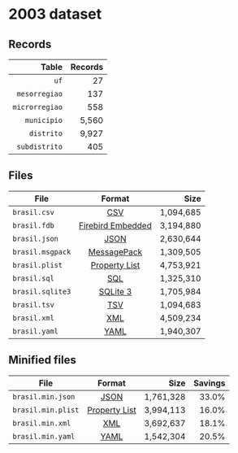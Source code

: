 # 2003 dataset

## Records

|          Table | Records |
| --------------:| -------:|
|           `uf` |      27 |
|  `mesorregiao` |     137 |
| `microrregiao` |     558 |
|    `municipio` |   5,560 |
|     `distrito` |   9,927 |
|  `subdistrito` |     405 |

## Files

| File             | Format                                                                                 |      Size |
| ---------------- |:--------------------------------------------------------------------------------------:| ---------:|
| `brasil.csv`     | [CSV](https://en.wikipedia.org/wiki/Comma-separated_values)                            | 1,094,685 |
| `brasil.fdb`     | [Firebird Embedded](https://en.wikipedia.org/wiki/Embedded_database#Firebird_Embedded) | 3,194,880 |
| `brasil.json`    | [JSON](https://en.wikipedia.org/wiki/JSON)                                             | 2,630,644 |
| `brasil.msgpack` | [MessagePack](https://en.wikipedia.org/wiki/MessagePack)                               | 1,309,505 |
| `brasil.plist`   | [Property List](https://en.wikipedia.org/wiki/Property_list)                           | 4,753,921 |
| `brasil.sql`     | [SQL](https://en.wikipedia.org/wiki/SQL)                                               | 1,325,310 |
| `brasil.sqlite3` | [SQLite 3](https://en.wikipedia.org/wiki/SQLite)                                       | 1,705,984 |
| `brasil.tsv`     | [TSV](https://en.wikipedia.org/wiki/Tab-separated_values)                              | 1,094,683 |
| `brasil.xml`     | [XML](https://en.wikipedia.org/wiki/XML)                                               | 4,509,234 |
| `brasil.yaml`    | [YAML](https://en.wikipedia.org/wiki/YAML)                                             | 1,940,307 |

## Minified files

| File               | Format                                                       |      Size | Savings |
| ------------------ |:------------------------------------------------------------:| ---------:| -------:|
| `brasil.min.json`  | [JSON](https://en.wikipedia.org/wiki/JSON)                   | 1,761,328 |   33.0% |
| `brasil.min.plist` | [Property List](https://en.wikipedia.org/wiki/Property_list) | 3,994,113 |   16.0% |
| `brasil.min.xml`   | [XML](https://en.wikipedia.org/wiki/XML)                     | 3,692,637 |   18.1% |
| `brasil.min.yaml`  | [YAML](https://en.wikipedia.org/wiki/YAML)                   | 1,542,304 |   20.5% |